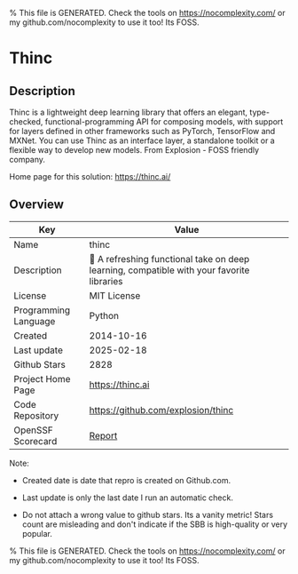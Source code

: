 
% This file is GENERATED. Check the tools on https://nocomplexity.com/ or my github.com/nocomplexity to use it too! Its FOSS. 

# Thinc

## Description 

Thinc is a lightweight deep learning library that offers an elegant, type-checked, functional-programming API for composing models, with support for layers defined in other frameworks such as PyTorch, TensorFlow and MXNet. You can use Thinc as an interface layer, a standalone toolkit or a flexible way to develop new models.  From Explosion - FOSS friendly company.

Home page for this solution: https://thinc.ai/ 

## Overview 

| Key | Value |
| --- | --- |
| Name | thinc |
| Description | 🔮 A refreshing functional take on deep learning, compatible with your favorite libraries |
| License | MIT License |
| Programming Language | Python |
| Created | 2014-10-16 |
| Last update | 2025-02-18 |
| Github Stars | 2828 |
| Project Home Page | https://thinc.ai |
| Code Repository | https://github.com/explosion/thinc |
| OpenSSF Scorecard | [Report](https://securityscorecards.dev/viewer/?uri=github.com/explosion/thinc) |

Note:
 - Created date is date that repro is created on Github.com. 

- Last update is only the last date I run an automatic check. 

- Do not attach a wrong value to github stars. Its a vanity metric! Stars count are misleading and 
don't indicate if the SBB is high-quality or very popular.

% This file is GENERATED. Check the tools on https://nocomplexity.com/ or my github.com/nocomplexity to use it too! Its FOSS. 

